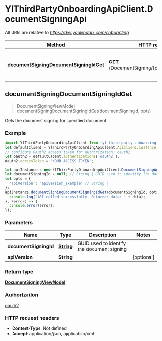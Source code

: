 # YlThirdPartyOnboardingApiClient.DocumentSigningApi

All URIs are relative to *https://dev.youlendapi.com/onboarding*

Method | HTTP request | Description
------------- | ------------- | -------------
[**documentSigningDocumentSigningIdGet**](DocumentSigningApi.md#documentSigningDocumentSigningIdGet) | **GET** /DocumentSigning/{documentSigningId} | Gets the document signing for specified document



## documentSigningDocumentSigningIdGet

> DocumentSigningViewModel documentSigningDocumentSigningIdGet(documentSigningId, opts)

Gets the document signing for specified document

### Example

```javascript
import YlThirdPartyOnboardingApiClient from 'yl-third-party-onboarding-api-client';
let defaultClient = YlThirdPartyOnboardingApiClient.ApiClient.instance;
// Configure OAuth2 access token for authorization: oauth2
let oauth2 = defaultClient.authentications['oauth2'];
oauth2.accessToken = 'YOUR ACCESS TOKEN';

let apiInstance = new YlThirdPartyOnboardingApiClient.DocumentSigningApi();
let documentSigningId = null; // String | GUID used to identify the document signing
let opts = {
  'apiVersion': "apiVersion_example" // String | 
};
apiInstance.documentSigningDocumentSigningIdGet(documentSigningId, opts).then((data) => {
  console.log('API called successfully. Returned data: ' + data);
}, (error) => {
  console.error(error);
});

```

### Parameters


Name | Type | Description  | Notes
------------- | ------------- | ------------- | -------------
 **documentSigningId** | [**String**](.md)| GUID used to identify the document signing | 
 **apiVersion** | **String**|  | [optional] 

### Return type

[**DocumentSigningViewModel**](DocumentSigningViewModel.md)

### Authorization

[oauth2](../README.md#oauth2)

### HTTP request headers

- **Content-Type**: Not defined
- **Accept**: application/json, application/xml

